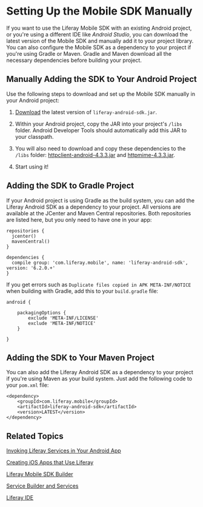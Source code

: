 # Setting Up the Mobile SDK Manually [](id=setting-up-the-mobile-sdk-manually)

If you want to use the Liferay Mobile SDK with an existing Android project, or 
you're using a different IDE like *Android Studio*, you can download the latest 
version of the Mobile SDK and manually add it to your project library. You can 
also configure the Mobile SDK as a dependency to your project if you're using 
Gradle or Maven. Gradle and Maven download all the necessary dependencies 
before building your project. 

## Manually Adding the SDK to Your Android Project

Use the following steps to download and set up the Mobile SDK manually in your 
Android project:

1. [Download](https://github.com/liferay/liferay-mobile-sdk/releases/) the
latest version of `liferay-android-sdk.jar`.

2. Within your Android project, copy the JAR into your project's `/libs` folder.
Android Developer Tools should automatically add this JAR to your classpath.

3. You will also need to download and copy these dependencies to the `/libs`
folder: [httpclient-android-4.3.3.jar](http://search.maven.org/remotecontent?filepath=org/apache/httpcomponents/httpclient-android/4.3.3/httpclient-android-4.3.3.jar)
and [httpmime-4.3.3.jar](http://search.maven.org/remotecontent?filepath=org/apache/httpcomponents/httpmime/4.3.3/httpmime-4.3.3.jar).

4. Start using it!

## Adding the SDK to Gradle Project 

If your Android project is using Gradle as the build system, you can add the 
Liferay Android SDK as a dependency to your project. All versions are available 
at the JCenter and Maven Central repositories. Both repositories are listed 
here, but you only need to have one in your app:

    repositories {
      jcenter()
      mavenCentral()
    }

    dependencies {
      compile group: 'com.liferay.mobile', name: 'liferay-android-sdk', version: '6.2.0.+'
    }

If you get errors such as `Duplicate files copied in APK META-INF/NOTICE`
when building with Gradle, add this to your `build.gradle` file:
    
    android {

        packagingOptions {
            exclude 'META-INF/LICENSE'
            exclude 'META-INF/NOTICE'
        }

    }

    
## Adding the SDK to Your Maven Project

You can also add the Liferay Android SDK as a dependency to your project if 
you're using Maven as your build system. Just add the following code to your 
`pom.xml` file:

    <dependency>
        <groupId>com.liferay.mobile</groupId>
        <artifactId>liferay-android-sdk</artifactId>
        <version>LATEST</version>
    </dependency>
	
## Related Topics

[Invoking Liferay Services in Your Android App](/develop/tutorials/-/knowledge_base/invoking-liferay-services-in-your-android-app)

[Creating iOS Apps that Use Liferay](/develop/tutorials/-/knowledge_base/creating-ios-apps-that-use-liferay)

[Liferay Mobile SDK Builder](/develop/tutorials/-/knowledge_base/liferay-mobile-sdk-builder)

[Service Builder and Services](/develop/tutorials/-/knowledge_base/service-builder)

[Liferay IDE](/develop/tutorials/-/knowledge_base/liferay-ide)
